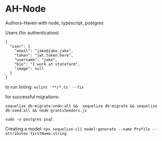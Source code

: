 # AH-Node
Authors-Haven with node, typescript, postgres

Users (for authentication)
```
{
  "user": {
    "email": "jake@jake.jake",
    "token": "jwt.token.here",
    "username": "jake",
    "bio": "I work at statefarm",
    "image": null
  }
}
```
to run linting: `eslint '**/*.ts' --fix`

for successful migrations:
```
sequelize db:migrate:undo:all &&  sequelize db:migrate && sequelize db:seed:all && node grantsSeeders.js
```
`sudo -u postgres psql`

Creating a model: `npx sequelize-cli model:generate --name Profile --attributes firstName:string`

